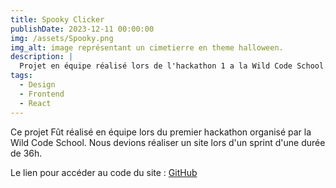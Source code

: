```yaml
---
title: Spooky Clicker
publishDate: 2023-12-11 00:00:00
img: /assets/Spooky.png
img_alt: image représentant un cimetierre en theme halloween.
description: |
  Projet en équipe réalisé lors de l'hackathon 1 a la Wild Code School.
tags:
  - Design
  - Frontend
  - React
---
```


Ce projet Fût réalisé en équipe lors du premier hackathon organisé par la Wild Code School.
Nous devions réaliser un site lors d'un sprint d'une durée de 36h.

Le lien pour accéder au code du site : <a href="https://github.com/Frequencerz911/Hackathon-1" target="_blank">GitHub</a>
